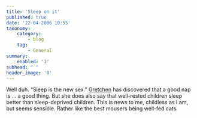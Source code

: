 ```yaml
---
title: 'Sleep on it'
published: true
date: '22-04-2006 10:55'
taxonomy:
    category:
        - blog
    tag:
        - General
summary:
    enabled: '1'
subhead: " "
header_image: '0'
---
```


Well duh. “Sleep is the new sex.” [Gretchen](https://happinessproject.typepad.com/happiness_project/2006/04/ive_been_gettin.html) has discovered that a good nap is ... a good thing. But she does also say that well-rested children sleep better than sleep-deprived children. This is news to me, childless as I am, but seems sensible. Rather like the best mousers being well-fed cats.
